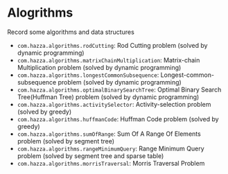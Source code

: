 # Alogrithms
Record some algorithms and data structures

- `com.hazza.algorithms.rodCutting`:  Rod Cutting problem (solved by dynamic programming)
- `com.hazza.algorithms.matrixChainMultiplication`: Matrix-chain Multiplication problem (solved by dynamic programming)
- `com.hazza.algorithms.longestCommonSubsequence`: Longest-common-subsequence problem (solved by dynamic programming)
- `com.hazza.algorithms.optimalBinarySearchTree`: Optimal Binary Search Tree(Huffman Tree) problem (solved by dynamic programming)
- `com.hazza.algorithms.activitySelector`: Activity-selection problem (solved by greedy)
- `com.hazza.algorithms.huffmanCode`: Huffman Code problem (solved by greedy)
- `com.hazza.algorithms.sumOfRange`: Sum Of A Range Of Elements problem (solved by segment tree)
- `com.hazza.algorithms.rangeMinimumQuery`: Range Minimum Query problem (solved by segment tree and sparse table)
- `com.hazza.algorithms.morrisTraversal`: Morris Traversal Problem